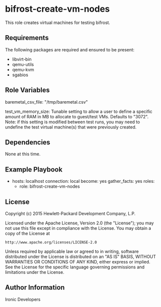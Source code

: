 bifrost-create-vm-nodes
=======================

This role creates virtual machines for testing bifrost.

Requirements
------------

The following packages are required and ensured to be present:
- libvirt-bin
- qemu-utils
- qemu-kvm
- sgabios


Role Variables
--------------

baremetal_csv_file: "/tmp/baremetal.csv"

test_vm_memory_size: Tunable setting to allow a user to define a specific
                     amount of RAM in MB to allocate to guest/test VMs.
                     Defaults to "3072". Note: if this setting is modified
                     between test runs, you may need to undefine the test
                     virtual machine(s) that were previously created.

Dependencies
------------

None at this time.

Example Playbook
----------------

- hosts: localhost
  connection: local
  become: yes
  gather_facts: yes
  roles:
    - role: bifrost-create-vm-nodes

License
-------

Copyright (c) 2015 Hewlett-Packard Development Company, L.P.

Licensed under the Apache License, Version 2.0 (the "License");
you may not use this file except in compliance with the License.
You may obtain a copy of the License at

    http://www.apache.org/licenses/LICENSE-2.0

Unless required by applicable law or agreed to in writing, software
distributed under the License is distributed on an "AS IS" BASIS,
WITHOUT WARRANTIES OR CONDITIONS OF ANY KIND, either express or implied.
See the License for the specific language governing permissions and
limitations under the License.

Author Information
------------------

Ironic Developers
